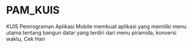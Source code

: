 # PAM_KUIS
KUIS Pemrograman Aplikasi Mobile membuat aplikasi yang memiliki menu utama tentang bangun datar yang terdiri dari menu piramida, konversi waktu, Cek Hari

